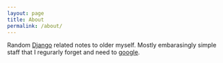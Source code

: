 ```yaml
---
layout: page
title: About
permalink: /about/
---
```


Random <a href="https://www.djangoproject.com">Django</a> related notes to older myself. Mostly embarasingly simple staff that I regurarly forget and need to [google](https://www.google.com/search?q=how+to+django).
